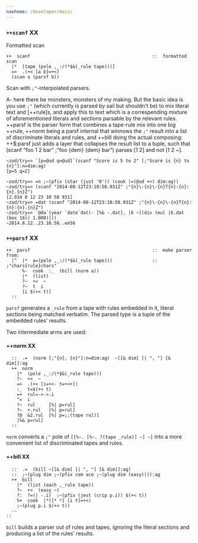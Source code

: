 ```yaml
---
navhome: /developer/docs/
---
```



### `++scanf` XX

Formatted scan

    ++  scanf                                              ::  formatted scan
      |*  [tape (pole ,_:/(*$&(_rule tape)))]
      =>  .(+< [a b]=+<)
      (scan a (parsf b))

Scan with `;"`-interpolated parsers.

A- here there be monsters, monsters of my making. But the basic idea is
you use `;"` (which currently is parsed by sail but shouldn't be) to mix
literal text and [++rule]s, and apply this to text which is a
correspending mixture of aforementioned literals and sections parsable
by the relevant rules. ++parsf is the parser form that combines a
tape-rule mix into one big ++rule, ++norm being a parsf internal that
winnows the `;"` result into a list of discriminate literals and rules,
and ++bill doing the actual composing: ++\$:parsf just adds a layer that
collapses the result list to a tuple, such that (scanf "foo 1 2 bar"
;"foo {dem} {dem} bar") parses [1 2] and not [1 2 \~].

    ~zod/try=> `[p=@ud q=@ud]`(scanf "Score is 5 to 2" [;"Score is {n} to {n}"]:n=dim:ag)
    [p=5 q=2]

    ~zod/try=> =n ;~(pfix (star (just '0')) (cook |=(@ud +<) dim:ag))
    ~zod/try=> (scanf "2014-08-12T23:10:58.931Z" ;"{n}\-{n}\-{n}T{n}:{n}:{n}.{n}Z")
    [2.014 8 12 23 10 58 931]
    ~zod/try=> =dat (scanf "2014-08-12T23:10:58.931Z" ;"{n}\-{n}\-{n}T{n}:{n}:{n}.{n}Z")
    ~zod/try=> `@da`(year `date`dat(- [%& -.dat], |6 ~[(div (mul |6.dat (bex 16)) 1.000)]))
    ~2014.8.12..23.10.58..ee56

### `++parsf` XX

    ++  parsf                                              ::  make parser from:
      |^  |*  a=(pole ,_:/(*$&(_rule tape)))               ::  ;"chars{rule}chars"
          %-  cook  :_  (bill (norm a))
          |*  (list)
          ?~  +<  ~
          ?~  t  i
          [i $(+< t)]
      ::

`parsf` generates a `_rule` from a tape with rules embedded in it,
literal sections being matched verbatim. The parsed type is a tuple of
the embedded rules' results.

Two intermediate arms are used:

#### ++norm XX

      ::  .=  (norm [;"{n}, {n}"]:n=dim:ag)  ~[[& dim] [| ", "] [& dim]]:ag
      ++  norm                                             
        |*  (pole ,_:/(*$&(_rule tape)))
        ?~  +<  ~
        =>  .(+< [i=+<- t=+<+])
        :_  t=$(+< t)
        =+  rul=->->.i
        ^=  i
        ?~  rul     [%| p=rul]
        ?~  +.rul   [%| p=rul]
        ?@  &2.rul  [%| p=;;(tape rul)]
        [%& p=rul]
      ::

`norm` converts a `;"` pole of `[[%~. [%~. ?(tape _rule)] ~] ~]` into a
more convenient list of discriminated tapes and rules.

#### ++bill XX

      ::  .=  (bill ~[[& dim] [| ", "] [& dim]]:ag)
      ::  ;~(plug dim ;~(pfix com ace ;~(plug dim (easy)))):ag
      ++  bill
        |*  (list (each ,_rule tape))
        ?~  +<  (easy ~)
        ?:  ?=(| -.i)  ;~(pfix (jest (crip p.i)) $(+< t))
        %+  cook  |*([* *] [i t]=+<)
        ;~(plug p.i $(+< t))
      --
    ::

`bill` builds a parser out of rules and tapes, ignoring the literal
sections and producing a list of the rules' results.
